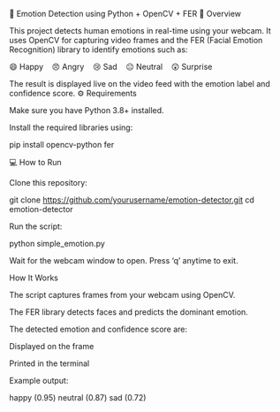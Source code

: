 🧠 Emotion Detection using Python + OpenCV + FER
📖 Overview

This project detects human emotions in real-time using your webcam.
It uses OpenCV for capturing video frames and the FER (Facial Emotion Recognition) library to identify emotions such as:

😄 Happy    😠 Angry    😢 Sad    😐 Neutral    😲 Surprise

The result is displayed live on the video feed with the emotion label and confidence score.
⚙️ Requirements

Make sure you have Python 3.8+ installed.

Install the required libraries using:

pip install opencv-python fer

💻 How to Run

Clone this repository:

git clone https://github.com/yourusername/emotion-detector.git
cd emotion-detector

Run the script:

python simple_emotion.py


Wait for the webcam window to open.
Press ‘q’ anytime to exit.

How It Works

The script captures frames from your webcam using OpenCV.

The FER library detects faces and predicts the dominant emotion.

The detected emotion and confidence score are:

Displayed on the frame

Printed in the terminal

Example output:

happy (0.95)
neutral (0.87)
sad (0.72)
